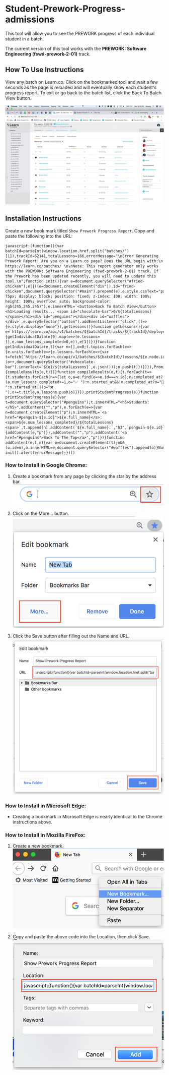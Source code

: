 # Student-Prework-Progress-admissions

This tool will allow you to see the PREWORK progress of each individual student in a batch.

The current version of this tool works with the **PREWORK: Software Engineering (fswd-prework-2-01)** track.

## How To Use Instructions

View any batch on Learn.co. Click on the bookmarked tool and wait a few seconds as the page is reloaded and will eventually show each student's progress report. To exit or go back to the batch list, click the Back To Batch View button.

![Demo](./assets/demo.gif)

## Installation Instructions

Create a new book mark titled `Show Prework Progress Report`. Copy and paste the following into the URL:

```
javascript:(function(){var batchId=parseInt(window.location.href.split("batches/")[1]),trackId=62141,totalLessons=166,errorMessage="\nError Generating Prework Report! Are you on a Learn.co page? Does the URL begin with:\n  https://learn.co/batches/ \n\nNote: This report generator only works with the PREWORK: Software Engineering (fswd-prework-2-01) track. If the Prework has been updated recently, you will need to update this tool.\n";function init(){var e=document.querySelector("#fried-chicken");e||((e=document.createElement("div")).id="fried-chicken",document.querySelector("#main").prepend(e),e.style.cssText="padding: 75px; display: block; position: fixed; z-index: 100; width: 100%; height: 100%; overflow: auto; background-color: rgb(245,245,245)"),e.innerHTML=`<button>Back To Batch View</button><h1>Loading results... <span id="chocolate-bar">0/${totalLessons}</span></h1><div id="penguins"></div><div id="waffles"></div>`,e.querySelector("button").addEventListener("click",()=>{e.style.display="none"}),getLessons()}function getLessons(){var e=`https://learn.co/api/v1/batches/${batchId}/tracks/${trackId}/deployed`,t=fetch(`https://learn.co/api/v1/batches/${batchId}/tracks/${trackId}/progress`).then(e=>e.json()),n=fetch(e).then(e=>e.json());Promise.all([t,n]).then(e=>{getIndividualData(e[0].map(e=>(e.lessons=[],e.num_lessons_completed=0,e)),e[1])})}function getIndividualData(e,t){var n=[],o=0;t.topics.forEach(e=>{e.units.forEach(e=>{e.lessons.forEach(e=>{var t=fetch(`https://learn.co/api/v1/batches/${batchId}/lessons/${e.node.id}`).then(e=>(o++,document.querySelector("#chocolate-bar").innerText=`${o}/${totalLessons}`,e.json()));n.push(t)})})}),Promise.all(n).then(t=>{compileResults(e,t)})}function compileResults(e,t){t.forEach(t=>{t.students.forEach(n=>{let o,a=e.find(e=>e.id===n.id);n.completed_at?(a.num_lessons_completed+=1,o="✅ "):n.started_at&&!n.completed_at?o="💪 ":n.started_at||(o="❌ "),o+=t.title,a.lessons.push(o)})}),printStudentProgress(e)}function printStudentProgress(e){var t=document.querySelector("#penguins");t.innerHTML="<h5>Students:</h5>",addContent("","p"),e.forEach(e=>{var n=document.createElement("p");n.innerHTML=`<a href="#penguin-${e.id}">${e.full_name}</a>: <span>${e.num_lessons_completed}/${totalLessons}<span>`,t.append(n),addContent(`${e.full_name}:`,"h3",`penguin-${e.id}`),e.lessons.forEach(e=>{addContent(e,"p")}),addContent("","p"),addContent('<a href="#penguins">Back To The Top</a>',"p")})}function addContent(e,t,n){var o=document.createElement(t);n&&(o.id=n),o.innerHTML=e,document.querySelector("#waffles").append(o)}Number.isInteger(batchId)&&Number.isInteger(trackId)?init():alert(errorMessage);})()
```

### How to Install in Google Chrome:
1. Create a bookmark from any page by clicking the star by the address bar.
![Chrome1](./assets/chrome1.png)

2. Click on the More... button.
![Chrome2](./assets/chrome2.png)

3. Click the Save button after filling out the Name and URL.
![Chrome3](./assets/chrome3.png)

### How to Install in Microsoft Edge:
* Creating a bookmark in Microsoft Edge is nearly identical to the Chrome instructions above.

### How to Install in Mozilla FireFox:
1. Create a new bookmark.
![Firefox1](./assets/firefox1.png)

2. Copy and paste the above code into the Location, then click Save.
![Firefox2](./assets/firefox2.png)
